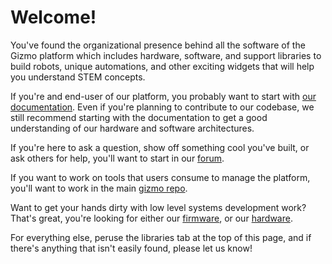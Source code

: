 # Welcome!

You've found the organizational presence behind all the software of
the Gizmo platform which includes hardware, software, and support
libraries to build robots, unique automations, and other exciting
widgets that will help you understand STEM concepts.

If you're and end-user of our platform, you probably want to start
with [our documentation](https://gizmo-platform.github.io).  Even if
you're planning to contribute to our codebase, we still recommend
starting with the documentation to get a good understanding of our
hardware and software architectures.

If you're here to ask a question, show off something cool you've
built, or ask others for help, you'll want to start in our
[forum](https://github.com/orgs/gizmo-platform/discussions).

If you want to work on tools that users consume to manage the
platform, you'll want to work in the main [gizmo
repo](https://github.com/gizmo-platform/gizmo).

Want to get your hands dirty with low level systems development work?
That's great, you're looking for either our
[firmware](https://github.com/gizmo-platform/firmware), or our
[hardware](https://github.com/gizmo-platform/hardware).

For everything else, peruse the libraries tab at the top of this page,
and if there's anything that isn't easily found, please let us know!
